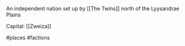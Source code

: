 An independent nation set up by [[The Twins]] north of the Lyysandrae Plains

Capital: [[Zweiza]]

#places #factions 